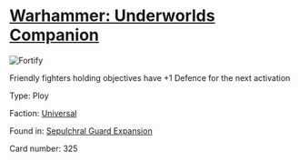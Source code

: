 # [Warhammer: Underworlds Companion](https://guidokessels.github.io/wh-underworlds)

  

![Fortify](https://warhammerunderworlds.com/wp-content/uploads/sites/6/2017/12/325_ENG-Fortify.png)

Friendly fighters holding objectives have +1 Defence for the next activation

Type: Ploy

Faction: [Universal](https://guidokessels.github.io/wh-underworlds/factions/universal.md)

Found in: [Sepulchral Guard Expansion](https://guidokessels.github.io/wh-underworlds/locations/sepulchral-guard-expansion.md)

Card number: 325
